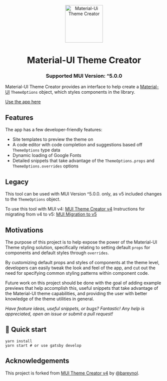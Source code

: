 <p align="center">
  <a href="#">
    <img alt="Material-Ui Theme Creator" src="/src/images/mui_theme_creator_logo.webp?raw=true" width="120" />
  </a>
</p>
<h1 align="center">
  Material-UI Theme Creator
  
</h1>
<h3 align="center">Supported MUI Version: ^5.0.0</h3>

Material-UI Theme Creator provides an interface to help create a [Material-UI](https://material-ui.com/) `ThemeOptions` object, which styles components in the library.

[Use the app here](https://archie-wu-lb.github.io/mui-theme-creator/)

## Features

The app has a few developer-friendly features:

- Site templates to preview the theme on
- A code editor with code completion and suggestions based off `ThemeOptions` type data
- Dynamic loading of Google Fonts
- Detailed snippets that take advantage of the `ThemeOptions.props` and `ThemeOptions.overrides` options

## Legacy

This tool can be used with MUI Version ^5.0.0. only, as v5 included changes to the `ThemeOptions` object.

To use this tool with MUI v4: [MUI Theme Creator v4](https://bareynol.github.io/mui-theme-creator/)
Instructions for migrating from v4 to v5: [MUI Migration to v5](https://mui.com/material-ui/guides/migration-v4/)

## Motivations

The purpose of this project is to help expose the power of the Material-UI Theme styling solution, specifically relating to setting default `props` for components and default styles through `overrides`.

By customizing default props and styles of components at the theme level, developers can easily tweak the look and feel of the app, and cut out the need for specifying common styling patterns within component code.

Future work on this project should be done with the goal of adding example previews that help accomplish this, useful snippets that take advantage of the Material-UI theme capabilities, and providing the user with better knowledge of the theme utilities in general.

_Have feature ideas, useful snippets, or bugs? Fantastic! Any help is appreciated, open an issue or submit a pull request!_

## 🚀 Quick start

```shell
yarn install
yarn start # or use gatsby develop
```

## Acknowledgements

This project is forked from [MUI Theme Creator v4](https://bareynol.github.io/mui-theme-creator/) by [@bareynol](https://github.com/bareynol).
